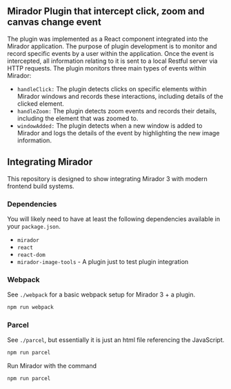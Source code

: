 ## Mirador Plugin that intercept click, zoom and canvas change event
The plugin was implemented as a React component integrated into the Mirador application. The purpose of plugin development is to monitor and record specific events by a user within the application. Once the event is intercepted, all information relating to it is sent to a local Restful server via HTTP requests.
The plugin monitors three main types of events within Mirador:
- `handleClick:` The plugin detects clicks on specific elements within Mirador windows and records these interactions, including details of the clicked element.
- `handleZoom:` The plugin detects zoom events and records their details, including the element that was zoomed to.
- `windowAdded:` The plugin detects when a new window is added to Mirador and logs the details of the event by highlighting the new image information.

## Integrating Mirador

This repository is designed to show integrating Mirador 3 with modern frontend build systems.

### Dependencies

You will likely need to have at least the following dependencies available in your `package.json`.

 - `mirador`
 - `react`
 - `react-dom`
 - `mirador-image-tools` - A plugin just to test plugin integration

### Webpack

See `./webpack` for a basic webpack setup for Mirador 3 + a plugin.

```sh
npm run webpack
```

### Parcel

See `./parcel`, but essentially it is just an html file referencing the JavaScript.

```sh
npm run parcel
```
Run Mirador with the command
```sh
npm run parcel
```

